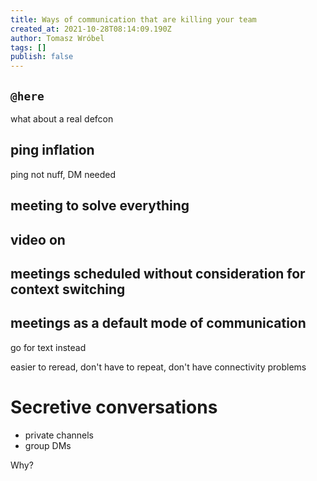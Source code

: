 ```yaml
---
title: Ways of communication that are killing your team
created_at: 2021-10-28T08:14:09.190Z
author: Tomasz Wróbel
tags: []
publish: false
---
```


## `@here`

what about  a real defcon

## ping inflation

ping not nuff, DM needed

## meeting to solve everything

## video on

## meetings scheduled without consideration for context switching

## meetings as a default mode of communication

go for text instead

easier to reread, don't have to repeat, don't have connectivity problems

# Secretive conversations

- private channels
- group DMs

Why?
